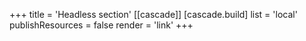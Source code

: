 +++
title = 'Headless section'
[[cascade]]
  [cascade.build]
    list = 'local'
    publishResources = false
    render = 'link'
+++
